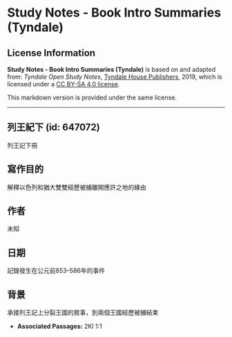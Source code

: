 # Study Notes - Book Intro Summaries (Tyndale)

## License Information

**Study Notes - Book Intro Summaries (Tyndale)** is based on and adapted from: _Tyndale Open Study Notes_, [Tyndale House Publishers](https://tyndaleopenresources.com/), 2019, which is licensed under a [CC BY-SA 4.0 license](https://creativecommons.org/licenses/by-sa/4.0/legalcode.en).

This markdown version is provided under the same license.



--------------------------------

## 列王紀下 (id: 647072)

列王記下冊

寫作目的
----

解釋以色列和猶大雙雙經歷被擄離開應許之地的緣由

作者
--

未知

日期
--

記錄發生在公元前853–586年的事件

背景
--

承接列王記上分裂王國的敘事，到兩個王國經歷被擄結束

* **Associated Passages:** 2KI 1:1

